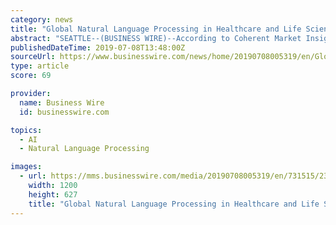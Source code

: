 ```yaml
---
category: news
title: "Global Natural Language Processing in Healthcare and Life Sciences Market to surpass US$ 21,347 Million by 2026"
abstract: "SEATTLE--(BUSINESS WIRE)--According to Coherent Market Insights, the global natural language processing in healthcare and life sciences market was valued at US$ 1,497.89 million in 2018, and is projected to exhibit a CAGR of 26.8% during the forecast ..."
publishedDateTime: 2019-07-08T13:48:00Z
sourceUrl: https://www.businesswire.com/news/home/20190708005319/en/Global-Natural-Language-Processing-Healthcare-Life-Sciences
type: article
score: 69

provider:
  name: Business Wire
  id: businesswire.com

topics:
  - AI
  - Natural Language Processing

images:
  - url: https://mms.businesswire.com/media/20190708005319/en/731515/23/logo_400X400.jpg
    width: 1200
    height: 627
    title: "Global Natural Language Processing in Healthcare and Life Sciences Market to surpass US$ 21,347 Million by 2026"
---
```

